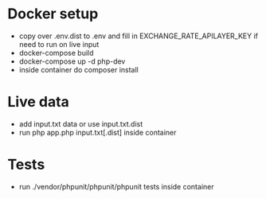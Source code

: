 # Docker setup
- copy over .env.dist to .env and fill in EXCHANGE_RATE_APILAYER_KEY if need to run on live input
- docker-compose build
- docker-compose up -d php-dev
- inside container do composer install
# Live data
- add input.txt data or use input.txt.dist
- run php app.php input.txt[.dist] inside container
# Tests
- run ./vendor/phpunit/phpunit/phpunit tests inside container